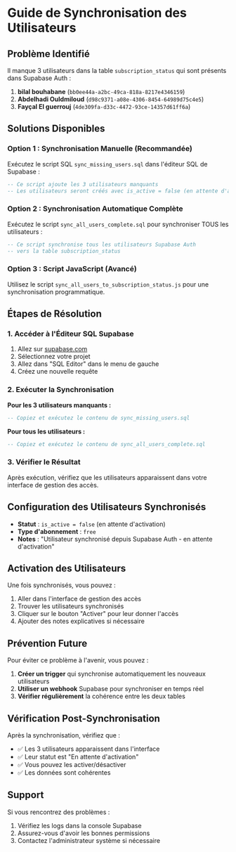 # Guide de Synchronisation des Utilisateurs

## Problème Identifié

Il manque 3 utilisateurs dans la table `subscription_status` qui sont présents dans Supabase Auth :

1. **bilal bouhabane** (`bb0ee44a-a2bc-49ca-818a-8217e4346159`)
2. **Abdelhadi Ouldmiloud** (`d98c9371-a08e-4306-8454-64989d75c4e5`) 
3. **Fayçal El guerrouj** (`4de309fa-d33c-4472-93ce-14357d61ff6a`)

## Solutions Disponibles

### Option 1 : Synchronisation Manuelle (Recommandée)

Exécutez le script SQL `sync_missing_users.sql` dans l'éditeur SQL de Supabase :

```sql
-- Ce script ajoute les 3 utilisateurs manquants
-- Les utilisateurs seront créés avec is_active = false (en attente d'activation)
```

### Option 2 : Synchronisation Automatique Complète

Exécutez le script `sync_all_users_complete.sql` pour synchroniser TOUS les utilisateurs :

```sql
-- Ce script synchronise tous les utilisateurs Supabase Auth
-- vers la table subscription_status
```

### Option 3 : Script JavaScript (Avancé)

Utilisez le script `sync_all_users_to_subscription_status.js` pour une synchronisation programmatique.

## Étapes de Résolution

### 1. Accéder à l'Éditeur SQL Supabase

1. Allez sur [supabase.com](https://supabase.com)
2. Sélectionnez votre projet
3. Allez dans "SQL Editor" dans le menu de gauche
4. Créez une nouvelle requête

### 2. Exécuter la Synchronisation

**Pour les 3 utilisateurs manquants :**
```sql
-- Copiez et exécutez le contenu de sync_missing_users.sql
```

**Pour tous les utilisateurs :**
```sql
-- Copiez et exécutez le contenu de sync_all_users_complete.sql
```

### 3. Vérifier le Résultat

Après exécution, vérifiez que les utilisateurs apparaissent dans votre interface de gestion des accès.

## Configuration des Utilisateurs Synchronisés

- **Statut** : `is_active = false` (en attente d'activation)
- **Type d'abonnement** : `free`
- **Notes** : "Utilisateur synchronisé depuis Supabase Auth - en attente d'activation"

## Activation des Utilisateurs

Une fois synchronisés, vous pouvez :

1. Aller dans l'interface de gestion des accès
2. Trouver les utilisateurs synchronisés
3. Cliquer sur le bouton "Activer" pour leur donner l'accès
4. Ajouter des notes explicatives si nécessaire

## Prévention Future

Pour éviter ce problème à l'avenir, vous pouvez :

1. **Créer un trigger** qui synchronise automatiquement les nouveaux utilisateurs
2. **Utiliser un webhook** Supabase pour synchroniser en temps réel
3. **Vérifier régulièrement** la cohérence entre les deux tables

## Vérification Post-Synchronisation

Après la synchronisation, vérifiez que :

- ✅ Les 3 utilisateurs apparaissent dans l'interface
- ✅ Leur statut est "En attente d'activation"
- ✅ Vous pouvez les activer/désactiver
- ✅ Les données sont cohérentes

## Support

Si vous rencontrez des problèmes :

1. Vérifiez les logs dans la console Supabase
2. Assurez-vous d'avoir les bonnes permissions
3. Contactez l'administrateur système si nécessaire














